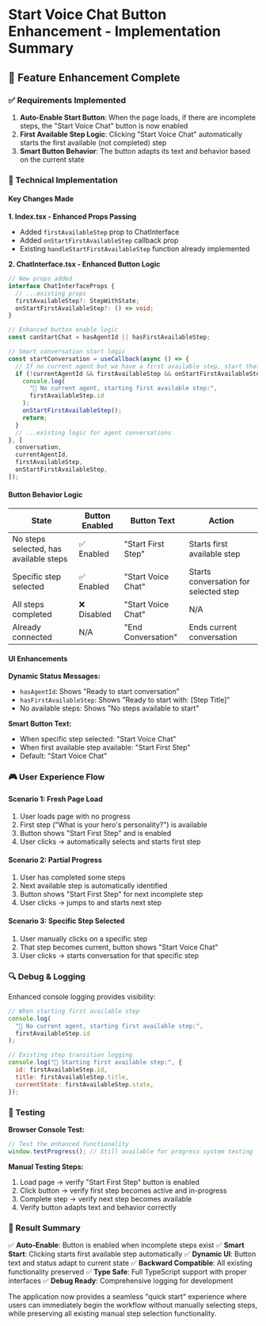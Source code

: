 # Start Voice Chat Button Enhancement - Implementation Summary

## 🎯 Feature Enhancement Complete

### ✅ Requirements Implemented

1. **Auto-Enable Start Button**: When the page loads, if there are incomplete steps, the "Start Voice Chat" button is now enabled
2. **First Available Step Logic**: Clicking "Start Voice Chat" automatically starts the first available (not completed) step
3. **Smart Button Behavior**: The button adapts its text and behavior based on the current state

### 🔧 Technical Implementation

#### Key Changes Made

**1. Index.tsx - Enhanced Props Passing**

- Added `firstAvailableStep` prop to ChatInterface
- Added `onStartFirstAvailableStep` callback prop
- Existing `handleStartFirstAvailableStep` function already implemented

**2. ChatInterface.tsx - Enhanced Button Logic**

```typescript
// New props added
interface ChatInterfaceProps {
  // ...existing props
  firstAvailableStep?: StepWithState;
  onStartFirstAvailableStep?: () => void;
}

// Enhanced button enable logic
const canStartChat = hasAgentId || hasFirstAvailableStep;

// Smart conversation start logic
const startConversation = useCallback(async () => {
  // If no current agent but we have a first available step, start that step
  if (!currentAgentId && firstAvailableStep && onStartFirstAvailableStep) {
    console.log(
      "🚀 No current agent, starting first available step:",
      firstAvailableStep.id
    );
    onStartFirstAvailableStep();
    return;
  }
  // ...existing logic for agent conversations
}, [
  conversation,
  currentAgentId,
  firstAvailableStep,
  onStartFirstAvailableStep,
]);
```

#### Button Behavior Logic

| State                                  | Button Enabled | Button Text        | Action                                |
| -------------------------------------- | -------------- | ------------------ | ------------------------------------- |
| No steps selected, has available steps | ✅ Enabled     | "Start First Step" | Starts first available step           |
| Specific step selected                 | ✅ Enabled     | "Start Voice Chat" | Starts conversation for selected step |
| All steps completed                    | ❌ Disabled    | "Start Voice Chat" | N/A                                   |
| Already connected                      | N/A            | "End Conversation" | Ends current conversation             |

#### UI Enhancements

**Dynamic Status Messages:**

- `hasAgentId`: Shows "Ready to start conversation"
- `hasFirstAvailableStep`: Shows "Ready to start with: [Step Title]"
- No available steps: Shows "No steps available to start"

**Smart Button Text:**

- When specific step selected: "Start Voice Chat"
- When first available step available: "Start First Step"
- Default: "Start Voice Chat"

### 🎮 User Experience Flow

#### Scenario 1: Fresh Page Load

1. User loads page with no progress
2. First step ("What is your hero's personality?") is available
3. Button shows "Start First Step" and is enabled
4. User clicks → automatically selects and starts first step

#### Scenario 2: Partial Progress

1. User has completed some steps
2. Next available step is automatically identified
3. Button shows "Start First Step" for next incomplete step
4. User clicks → jumps to and starts next step

#### Scenario 3: Specific Step Selected

1. User manually clicks on a specific step
2. That step becomes current, button shows "Start Voice Chat"
3. User clicks → starts conversation for that specific step

### 🔍 Debug & Logging

Enhanced console logging provides visibility:

```javascript
// When starting first available step
console.log(
  "🚀 No current agent, starting first available step:",
  firstAvailableStep.id
);

// Existing step transition logging
console.log("🚀 Starting first available step:", {
  id: firstAvailableStep.id,
  title: firstAvailableStep.title,
  currentState: firstAvailableStep.state,
});
```

### 🧪 Testing

**Browser Console Test:**

```javascript
// Test the enhanced functionality
window.testProgress(); // Still available for progress system testing
```

**Manual Testing Steps:**

1. Load page → verify "Start First Step" button is enabled
2. Click button → verify first step becomes active and in-progress
3. Complete step → verify next step becomes available
4. Verify button adapts text and behavior correctly

### 🎉 Result Summary

✅ **Auto-Enable**: Button is enabled when incomplete steps exist
✅ **Smart Start**: Clicking starts first available step automatically
✅ **Dynamic UI**: Button text and status adapt to current state
✅ **Backward Compatible**: All existing functionality preserved
✅ **Type Safe**: Full TypeScript support with proper interfaces
✅ **Debug Ready**: Comprehensive logging for development

The application now provides a seamless "quick start" experience where users can immediately begin the workflow without manually selecting steps, while preserving all existing manual step selection functionality.
